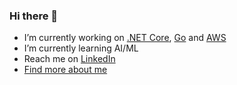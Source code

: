 ### Hi there 👋

- I’m currently working on [.NET Core](https://dotnet.microsoft.com/), [Go](https://golang.org/) and [AWS](https://aws.amazon.com/)
- I’m currently learning AI/ML
- Reach me on [LinkedIn](https://www.linkedin.com/in/sandeep-multani/)
- [Find more about me](https://about.me/sandeepmultani)

<!--
**SandeepMultani/SandeepMultani** is a ✨ _special_ ✨ repository because its `README.md` (this file) appears on your GitHub profile.

Here are some ideas to get you started:

- 🔭 I’m currently working on ...
- 🌱 I’m currently learning ...
- 👯 I’m looking to collaborate on ...
- 🤔 I’m looking for help with ...
- 💬 Ask me about ...
- 📫 How to reach me: ...
- 😄 Pronouns: ...
- ⚡ Fun fact: ...
-->
